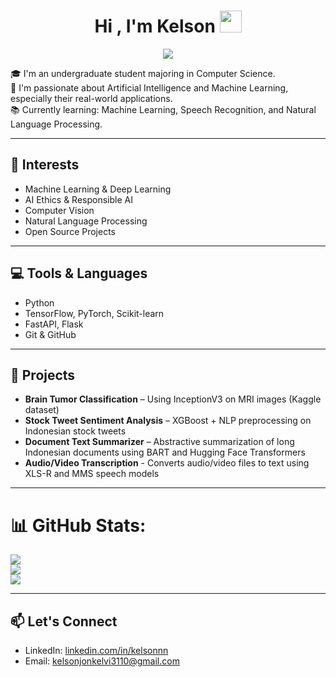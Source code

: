 <h1 align="center"><b>Hi , I'm Kelson </b><img src="https://media.giphy.com/media/hvRJCLFzcasrR4ia7z/giphy.gif" width="35"></h1>
<p align="center">
<img src="https://readme-typing-svg.herokuapp.com/?font=Architects+Daughter&color=FFBC0D&size=28&center=true&vCenter=true&width=900&height=100&lines=Interested About AI;An+Undergraduate+Computer+Science+Student;Focusing+ML+Projects" />
</p>


🎓 I'm an undergraduate student majoring in Computer Science.  
🤖 I'm passionate about Artificial Intelligence and Machine Learning, especially their real-world applications.  
📚 Currently learning: Machine Learning, Speech Recognition, and Natural Language Processing.

---

## 🧠 Interests

- Machine Learning & Deep Learning
- AI Ethics & Responsible AI
- Computer Vision
- Natural Language Processing
- Open Source Projects

---

## 💻 Tools & Languages

- Python
- TensorFlow, PyTorch, Scikit-learn
- FastAPI, Flask
- Git & GitHub

---

## 📂 Projects

- **Brain Tumor Classification** – Using InceptionV3 on MRI images (Kaggle dataset)  
- **Stock Tweet Sentiment Analysis** – XGBoost + NLP preprocessing on Indonesian stock tweets  
- **Document Text Summarizer** – Abstractive summarization of long Indonesian documents using BART and Hugging Face Transformers  
- **Audio/Video Transcription** - Converts audio/video files to text using XLS-R and MMS speech models

---

# 📊 GitHub Stats:
![](https://github-readme-stats.vercel.app/api?username=pupusatoru&theme=github_dark&hide_border=false&include_all_commits=false&count_private=false)<br/>
![](https://github-readme-streak-stats.herokuapp.com/?user=pupusatoru&theme=github_dark&hide_border=false)<br/>
![](https://github-readme-stats.vercel.app/api/top-langs/?username=pupusatoru&theme=github_dark&hide_border=false&include_all_commits=false&count_private=false&layout=compact)

---

## 📫 Let's Connect

- LinkedIn: [linkedin.com/in/kelsonnn](https://www.linkedin.com/in/kelsonnn/)
- Email: kelsonjonkelvi3110@gmail.com
